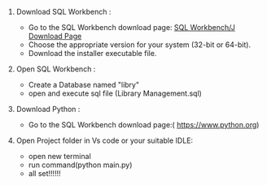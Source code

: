 1. Download SQL Workbench :
   - Go to the SQL Workbench download page: [SQL Workbench/J Download Page](https://www.sql-workbench.eu/downloads.html)
   - Choose the appropriate version for your system (32-bit or 64-bit).
   - Download the installer executable file.
  

2. Open SQL Workbench :
   - Create a Database named "libry"
   - open and execute sql file (Library Management.sql)


3. Download Python :
   - Go to the SQL Workbench download page:( https://www.python.org)
  

3. Open Project folder in Vs code or your suitable IDLE:
   - open new terminal
   - run command(python main.py)
   - all set!!!!!!
